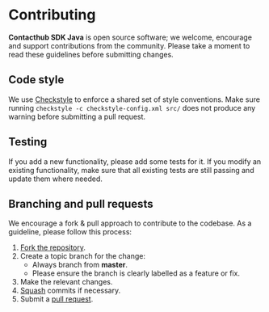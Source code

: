 # Contributing

**Contacthub SDK Java** is open source software; we welcome, encourage and
support contributions from the community. Please take a moment to read these
guidelines before submitting changes.

## Code style

We use [Checkstyle](http://checkstyle.sourceforge.net/) to enforce a shared set
of style conventions. Make sure running `checkstyle -c checkstyle-config.xml
src/` does not produce any warning before submitting a pull request.

## Testing

If you add a new functionality, please add some tests for it. If you modify an
existing functionality, make sure that all existing tests are still passing and
update them where needed.

## Branching and pull requests

We encourage a fork & pull approach to contribute to the codebase. As a
guideline, please follow this process:

 1. [Fork the repository](https://help.github.com/articles/fork-a-repo).
 2. Create a topic branch for the change:
    - Always branch from **master**.
    - Please ensure the branch is clearly labelled as a feature or fix.
 3. Make the relevant changes.
 4. [Squash](http://git-scm.com/book/en/Git-Tools-Rewriting-History#Changing-Multiple-Commit-Messages) commits if necessary.
 5. Submit a [pull request](https://help.github.com/articles/using-pull-requests/).
